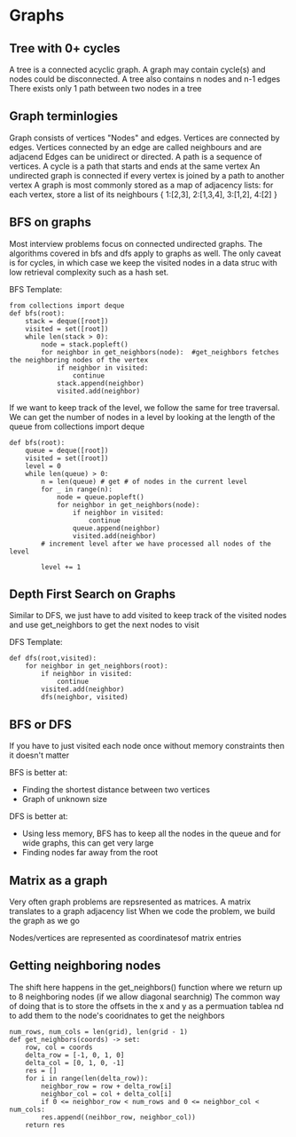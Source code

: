 # Graphs

## Tree with 0+ cycles

A tree is a connected acyclic graph.
A graph may contain cycle(s) and nodes could be disconnected.
A tree also contains n nodes and n-1 edges
There exists only 1 path between two nodes in a tree

## Graph terminlogies
Graph consists of vertices "Nodes" and edges.
Vertices are connected by edges.
Vertices connected by an edge are called neighbours and are adjacend
Edges can be unidirect or directed.
A path is a sequence of vertices. A cycle is a path that starts and ends at the same vertex
An undirected graph is connected if every vertex is joined by a path to another vertex
A graph is most commonly stored as a map of adjacency lists: for each vertex, store a list of its
neighbours
{
    1:[2,3],
    2:[1,3,4],
    3:[1,2],
    4:[2]
}

## BFS on graphs
Most interview problems focus on connected undirected graphs. The algorithms covered in bfs and dfs apply
to graphs as well. The only caveat is for cycles, in which case we keep the visited nodes in a data struc
with low retrieval complexity such as a hash set.

BFS Template:

    from collections import deque
    def bfs(root):
        stack = deque([root])
        visited = set([root])
        while len(stack > 0):
            node = stack.popleft()
            for neighbor in get_neighbors(node):  #get_neighbors fetches the neighboring nodes of the vertex
                if neighbor in visited:
                    continue
                stack.append(neighbor)
                visited.add(neighbor)

If we want to keep track of the level, we follow the same for tree traversal.
We can get the number of nodes in a level by looking at the length of the queue
from collections import deque


    def bfs(root):
        queue = deque([root])
        visited = set([root])
        level = 0
        while len(queue) > 0:
            n = len(queue) # get # of nodes in the current level
            for _ in range(n):
                node = queue.popleft()
                for neighbor in get_neighbors(node):
                    if neighbor in visited:
                        continue
                    queue.append(neighbor)
                    visited.add(neighbor)
            # increment level after we have processed all nodes of the level

            level += 1

## Depth First Search on Graphs
Similar to DFS, we just have to add visited to keep track of the visited nodes and use get_neighbors to 
get the next nodes to visit

DFS Template:

    def dfs(root,visited):
        for neighbor in get_neighbors(root):
            if neighbor in visited:
                continue
            visited.add(neighbor)
            dfs(neighbor, visited)

## BFS or DFS

If you have to just visited each node once without memory constraints then it doesn't matter

BFS is better at:
- Finding the shortest distance between two vertices
- Graph of unknown size

DFS is better at:
- Using less memory, BFS has to keep all the nodes in the queue and for wide graphs, this can get very large
- Finding nodes far away from the root

## Matrix as a graph

Very often graph problems are repsresented as matrices.
A matrix translates to a graph adjacency list
When we code the problem, we build the graph as we go

Nodes/vertices are represented as coordinatesof matrix entries

## Getting neighboring nodes
The shift here happens in the get_neighbors() function where we return
up to 8 neighboring nodes (if we allow diagonal searchnig) The common way of doing that is to store the offsets in the x and y as a permuation tablea nd to add them to the node's cooridnates to get the neighbors

    num_rows, num_cols = len(grid), len(grid - 1)
    def get_neighbors(coords) -> set:
        row, col = coords
        delta_row = [-1, 0, 1, 0]
        delta_col = [0, 1, 0, -1]
        res = []
        for i in range(len(delta_row)):
            neighbor_row = row + delta_row[i]
            neighbor_col = col + delta_col[i]
            if 0 <= neighbor_row < num_rows and 0 <= neighbor_col < num_cols:
            res.append((neihbor_row, neighbor_col))
        return res

